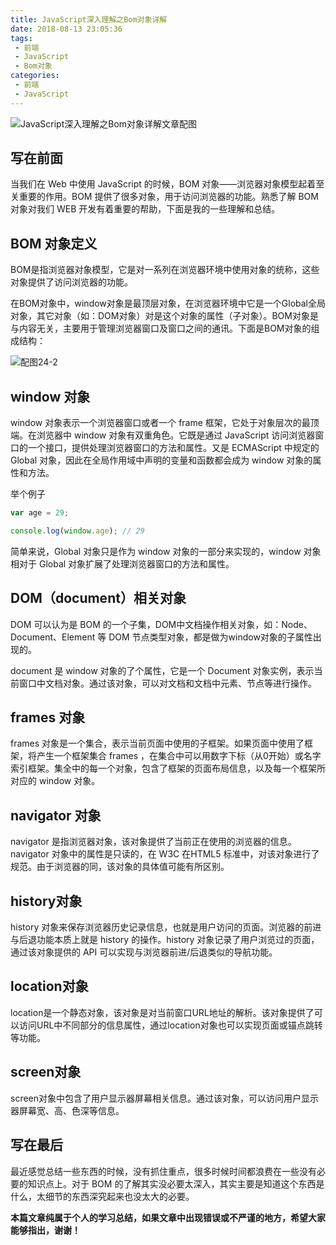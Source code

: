 ```yaml
---
title: JavaScript深入理解之Bom对象详解
date: 2018-08-13 23:05:36
tags:
 - 前端
 - JavaScript
 - Bom对象
categories:
 - 前端
 - JavaScript
---
```


![JavaScript深入理解之Bom对象详解文章配图](http://p2p4htzmu.bkt.clouddn.com/peitu24-1.jpg)

## 写在前面

当我们在 Web 中使用 JavaScript 的时候，BOM 对象——浏览器对象模型起着至关重要的作用。BOM 提供了很多对象，用于访问浏览器的功能。熟悉了解 BOM 对象对我们 WEB 开发有着重要的帮助，下面是我的一些理解和总结。

<!-- more -->

## BOM 对象定义

BOM是指浏览器对象模型，它是对一系列在浏览器环境中使用对象的统称，这些对象提供了访问浏览器的功能。

在BOM对象中，window对象是最顶层对象，在浏览器环境中它是一个Global全局对象，其它对象（如：DOM对象）对是这个对象的属性（子对象）。BOM对象是与内容无关，主要用于管理浏览器窗口及窗口之间的通讯。下面是BOM对象的组成结构：

![配图24-2](http://p2p4htzmu.bkt.clouddn.com/peitu24-2.png)

## window 对象

window 对象表示一个浏览器窗口或者一个 frame 框架，它处于对象层次的最顶端。在浏览器中 window 对象有双重角色。它既是通过 JavaScript 访问浏览器窗口的一个接口，提供处理浏览器窗口的方法和属性。又是 ECMAScript 中规定的 Global 对象，因此在全局作用域中声明的变量和函数都会成为 window 对象的属性和方法。

举个例子

```js
var age = 29;

console.log(window.age); // 29
```

简单来说，Global 对象只是作为 window 对象的一部分来实现的，window 对象相对于 Global 对象扩展了处理浏览器窗口的方法和属性。

## DOM（document）相关对象

DOM 可以认为是 BOM 的一个子集，DOM中文档操作相关对象，如：Node、Document、Element 等 DOM 节点类型对象，都是做为window对象的子属性出现的。

document 是 window 对象的了个属性，它是一个 Document 对象实例，表示当前窗口中文档对象。通过该对象，可以对文档和文档中元素、节点等进行操作。

## frames 对象

frames 对象是一个集合，表示当前页面中使用的子框架。如果页面中使用了框架，将产生一个框架集合 frames ，在集合中可以用数字下标（从0开始）或名字索引框架。集全中的每一个对象，包含了框架的页面布局信息，以及每一个框架所对应的 window 对象。

## navigator 对象

navigator 是指浏览器对象，该对象提供了当前正在使用的浏览器的信息。navigator 对象中的属性是只读的，在 W3C 在HTML5 标准中，对该对象进行了规范。由于浏览器的同，该对象的具体值可能有所区别。

## history对象

history 对象来保存浏览器历史记录信息，也就是用户访问的页面。浏览器的前进与后退功能本质上就是 history 的操作。history 对象记录了用户浏览过的页面，通过该对象提供的 API 可以实现与浏览器前进/后退类似的导航功能。

## location对象

location是一个静态对象，该对象是对当前窗口URL地址的解析。该对象提供了可以访问URL中不同部分的信息属性，通过location对象也可以实现页面或锚点跳转等功能。

## screen对象

screen对象中包含了用户显示器屏幕相关信息。通过该对象，可以访问用户显示器屏幕宽、高、色深等信息。

## 写在最后

最近感觉总结一些东西的时候，没有抓住重点，很多时候时间都浪费在一些没有必要的知识点上。对于 BOM 的了解其实没必要太深入，其实主要是知道这个东西是什么，太细节的东西深究起来也没太大的必要。

**本篇文章纯属于个人的学习总结，如果文章中出现错误或不严谨的地方，希望大家能够指出，谢谢！** 